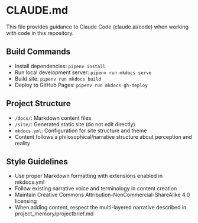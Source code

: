 # CLAUDE.md

This file provides guidance to Claude Code (claude.ai/code) when working with code in this repository.

## Build Commands
- Install dependencies: `pipenv install`
- Run local development server: `pipenv run mkdocs serve`
- Build site: `pipenv run mkdocs build`
- Deploy to GitHub Pages: `pipenv run mkdocs gh-deploy`

## Project Structure
- `/docs/`: Markdown content files
- `/site/`: Generated static site (do not edit directly)
- `mkdocs.yml`: Configuration for site structure and theme
- Content follows a philosophical/narrative structure about perception and reality

## Style Guidelines
- Use proper Markdown formatting with extensions enabled in mkdocs.yml
- Follow existing narrative voice and terminology in content creation
- Maintain Creative Commons Attribution-NonCommercial-ShareAlike 4.0 licensing
- When adding content, respect the multi-layered narrative described in project_memory/projectbrief.md
